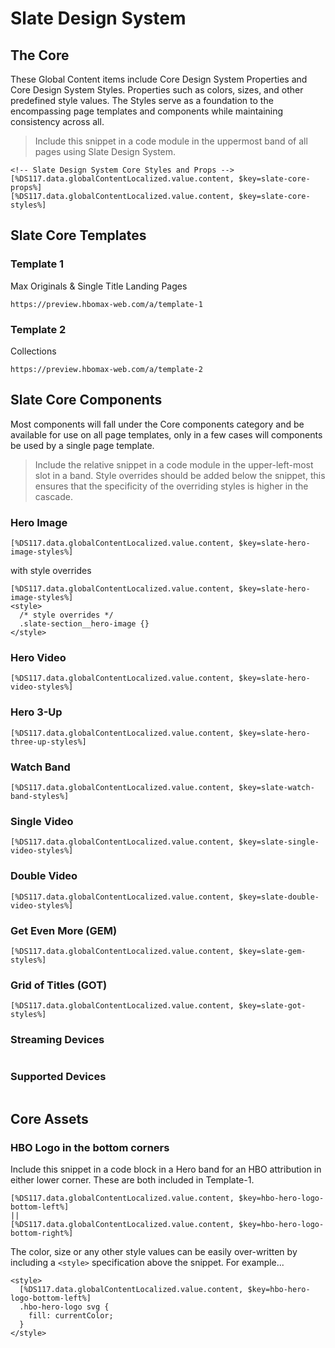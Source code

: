 # Slate Design System

## The Core 
These Global Content items include Core Design System Properties and Core Design System Styles. Properties such as colors, sizes, and other predefined style values. The Styles serve as a foundation to the encompassing page templates and components while maintaining consistency across all.
> Include this snippet in a code module in the uppermost band of all pages using Slate Design System.
```
<!-- Slate Design System Core Styles and Props -->
[%DS117.data.globalContentLocalized.value.content, $key=slate-core-props%]
[%DS117.data.globalContentLocalized.value.content, $key=slate-core-styles%]
```

## Slate Core Templates

### Template 1
Max Originals & Single Title Landing Pages
```
https://preview.hbomax-web.com/a/template-1
```

### Template 2
Collections
```
https://preview.hbomax-web.com/a/template-2
```

## Slate Core Components
Most components will fall under the Core components category and be available for use on all page templates, only in a few cases will components be used by a single page template.
> Include the relative snippet in a code module in the upper-left-most slot in a band. 
> Style overrides should be added below the snippet, this ensures that the specificity of the overriding styles is higher in the cascade.

### Hero Image
```
[%DS117.data.globalContentLocalized.value.content, $key=slate-hero-image-styles%]
```
with style overrides
```
[%DS117.data.globalContentLocalized.value.content, $key=slate-hero-image-styles%]
<style>
  /* style overrides */
  .slate-section__hero-image {}
</style>
```
### Hero Video 
```
[%DS117.data.globalContentLocalized.value.content, $key=slate-hero-video-styles%]
```
### Hero 3-Up 
```
[%DS117.data.globalContentLocalized.value.content, $key=slate-hero-three-up-styles%]
```
### Watch Band 
```
[%DS117.data.globalContentLocalized.value.content, $key=slate-watch-band-styles%]
```
### Single Video 
```
[%DS117.data.globalContentLocalized.value.content, $key=slate-single-video-styles%]
```
### Double Video 
```
[%DS117.data.globalContentLocalized.value.content, $key=slate-double-video-styles%]
```
### Get Even More (GEM) 
```
[%DS117.data.globalContentLocalized.value.content, $key=slate-gem-styles%]
```
### Grid of Titles (GOT) 
```
[%DS117.data.globalContentLocalized.value.content, $key=slate-got-styles%]
```
### Streaming Devices
```
```
### Supported Devices
```
```

## Core Assets

### HBO Logo in the bottom corners
Include this snippet in a code block in a Hero band for an HBO attribution in either lower corner. These are both included in Template-1.
```
[%DS117.data.globalContentLocalized.value.content, $key=hbo-hero-logo-bottom-left%]
||
[%DS117.data.globalContentLocalized.value.content, $key=hbo-hero-logo-bottom-right%]
```

The color, size or any other style values can be easily over-written by including a `<style>` specification above the snippet. For example...
```
<style>
  [%DS117.data.globalContentLocalized.value.content, $key=hbo-hero-logo-bottom-left%]
  .hbo-hero-logo svg {
    fill: currentColor;
  }
</style>
```